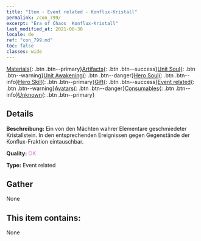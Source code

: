 ```yaml
---
title: "Item - Event related - Konflux-Kristall"
permalink: /con_799/
excerpt: "Era of Chaos  Konflux-Kristall"
last_modified_at: 2021-06-30
locale: de
ref: "con_799.md"
toc: false
classes: wide
---
```

 [Materials](/ItemsDE/){: .btn .btn--primary}[Artifacts](/ItemsDE/Artifacts/){: .btn .btn--success}[Unit Soul](/ItemsDE/UnitSoul/){: .btn .btn--warning}[Unit Awakening](/ItemsDE/UnitAwakening/){: .btn .btn--danger}[Hero Soul](/ItemsDE/HeroSoul/){: .btn .btn--info}[Hero Skill](/ItemsDE/HeroSkill/){: .btn .btn--primary}[Gift](/ItemsDE/Gift/){: .btn .btn--success}[Event related](/ItemsDE/Events/){: .btn .btn--warning}[Avatars](/ItemsDE/Avatars/){: .btn .btn--danger}[Consumables](/ItemsDE/Consumables/){: .btn .btn--info}[Unknown](/ItemsDE/Unknown/){: .btn .btn--primary}

## Details
 **Beschreibung:** Ein von den Mächten wahrer Elementare geschmiedeter Kristallstein. In den entsprechenden Ereignissen gegen Gegenstände der Konflux-Fraktion eintauschbar.

 **Quality:** <span style="color: #DA70D6">OK</span>

 **Type:** Event related

## Gather

  None

## This item contains:

  None

